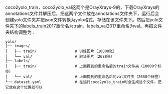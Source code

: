 coco2yolo_train，coco2yolo_val这两个是OrayXrays-9的，下载OrayXrays的annotations文件并解压后，把这两个文件放在annotations文件夹下，运行后会创建yolo文件夹并把json文件转换为yolo格式，存储在该文件夹下。然后把yolo文件夹下的labels_train2017重命名为train，labels_val2017重命名为val。再把文件夹结构调整为：

```
yolo/  
├── images/  
│   ├── train/                 # 训练图片（10000张）  
│   └── val/                   # 验证图片（2688张）  
├── labels/                       
│   ├── train/                 # 上面提到的重命名后的train文件夹（10000个标签）  
│   └── val/                   # 上面提到的重命名后的val文件夹（2688个标签）  
└── dataset.yaml               # 在运行coco2yolo_train时会生成这个文件，把它放在这个位置就可以
```

